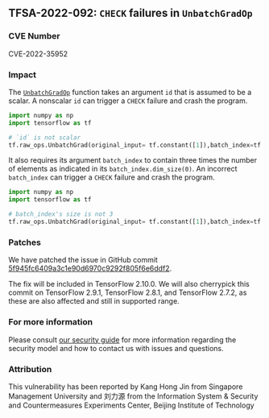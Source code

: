## TFSA-2022-092: `CHECK` failures in `UnbatchGradOp`

### CVE Number
CVE-2022-35952

### Impact
The [`UnbatchGradOp`](https://github.com/tensorflow/tensorflow/blob/769eddaf479c8debead9a59a72617d6ed6f0fe10/tensorflow/core/kernels/batch_kernels.cc#L891) function takes an argument `id` that is assumed to be a scalar. A nonscalar `id` can trigger a `CHECK` failure and crash the program.
```python
import numpy as np
import tensorflow as tf

# `id` is not scalar
tf.raw_ops.UnbatchGrad(original_input= tf.constant([1]),batch_index=tf.constant([[0,0,0 ], ], dtype=tf.int64),grad=tf.constant([1,]),id=tf.constant([1,1,], dtype=tf.int64))
```
It also requires its argument `batch_index` to contain three times the number of elements as indicated in its `batch_index.dim_size(0)`. An incorrect `batch_index` can trigger a `CHECK` failure and crash the program.
```python
import numpy as np
import tensorflow as tf

# batch_index's size is not 3
tf.raw_ops.UnbatchGrad(original_input= tf.constant([1]),batch_index=tf.constant([[0,0], ], dtype=tf.int64),grad=tf.constant([1,]),id=tf.constant([1,], dtype=tf.int64))
```

### Patches
We have patched the issue in GitHub commit [5f945fc6409a3c1e90d6970c9292f805f6e6ddf2](https://github.com/tensorflow/tensorflow/commit/5f945fc6409a3c1e90d6970c9292f805f6e6ddf2).

The fix will be included in TensorFlow 2.10.0. We will also cherrypick this commit on TensorFlow 2.9.1, TensorFlow 2.8.1, and TensorFlow 2.7.2, as these are also affected and still in supported range.


### For more information
Please consult [our security guide](https://github.com/tensorflow/tensorflow/blob/master/SECURITY.md) for more information regarding the security model and how to contact us with issues and questions.


### Attribution
This vulnerability has been reported by Kang Hong Jin from Singapore Management University and 刘力源 from the Information System & Security and Countermeasures Experiments Center, Beijing Institute of Technology
